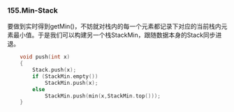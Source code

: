 ### 155.Min-Stack

要做到实时得到getMin()，不妨就对栈内的每一个元素都记录下对应的当前栈内元素最小值。于是我们可以构建另一个栈StackMin，跟随数据本身的Stack同步进退。
```cpp
    void push(int x) 
    {
        Stack.push(x);
        if (StackMin.empty())
            StackMin.push(x);
        else
            StackMin.push(min(x,StackMin.top()));
    }
```    
